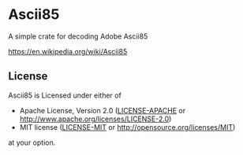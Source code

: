 # Ascii85

A simple crate for decoding Adobe Ascii85

https://en.wikipedia.org/wiki/Ascii85

## License

Ascii85 is Licensed under either of
 * Apache License, Version 2.0 ([LICENSE-APACHE](LICENSE-APACHE) or http://www.apache.org/licenses/LICENSE-2.0)
 * MIT license ([LICENSE-MIT](LICENSE-MIT) or http://opensource.org/licenses/MIT)

at your option.